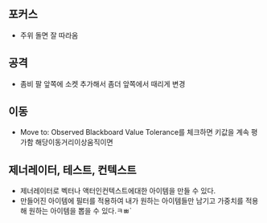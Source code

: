## 포커스
- 주위 돌면 잘 따라옴

## 공격
- 좀비 팔 앞쪽에 소켓 추가해서 좀더 앞쪽에서 때리게 변경

## 이동
- Move to: Observed Blackboard Value Tolerance를 체크하면 키값을 계속 평가함 해당이동거리이상움직이면

## 제너레이터, 테스트, 컨텍스트
- 제너레이터로 벡터나 액터인컨텍스트에대한 아이템을 만들 수 있다. 
- 만들어진 아이템에 필터를 적용하여 내가 원하는 아이템들만 남기고 가중치를 적용해 원하는 아이템을 뽑을 수 있다.ㅋㅃ`